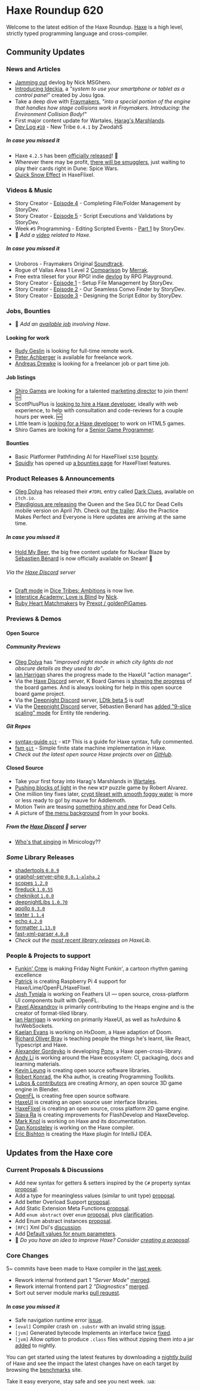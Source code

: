 [_template]: ../templates/roundup.html
[date]: / "2022-03-24 09:36:00"
[modified]: / "2022-03-24 10:15:00"
[published]: / "2022-03-24 12:00:00"
[description]: / "The latest news covering the Haxe community, featuring upcoming talks, the latest HaxeLib releases, game previews and lots more!"
[contributor]: https://twitter.com/teormech "Alexander Hohlov"

# Haxe Roundup 620

Welcome to the latest edition of the Haxe Roundup. [Haxe](http://haxe.org/?ref=haxe.io) is a high level, strictly typed programming language and cross-compiler.

## Community Updates

### News and Articles

- [Jamming out](https://msghero.newgrounds.com/news/post/1257059) devlog by Nick MSGhero.
- [Introducing Ideckia](https://community.haxe.org/t/introducing-ideckia/3497?u=skial), a _"system to use your smartphone or tablet as a control panel"_ created by Josu Igoa.
- Take a deep dive with [Fraymakers](https://twitter.com/FraymakersGame/status/1505226267997605888), _"into a special portion of the engine that handles how stage collisions work in Fraymakers. Introducing: the Environment Collision Body!"_
- First major content update for Wartales, [Harag's Marshlands](https://steamcommunity.com/games/1527950/announcements/detail/3096794565653039228).
- [Dev Log `#10`](https://zwodahs.itch.io/dice-tribes-ambitions/devlog/361249/dev-log-10-new-tribe-041) - New Tribe `0.4.1` by ZwodahS

##### _In case you missed it_

- Haxe `4.2.5` has been [officially released](https://community.haxe.org/t/haxe-4-2-5-released/3488?u=skial)! :star2:
- Wherever there may be profit, [there will be smugglers](https://store.steampowered.com/news/app/1605220/view/3137324424297459624), just waiting to play their cards right in Dune: Spice Wars.
- [Quick Snow Effect](https://www.ohsat.com/tutorial/flixel/quick-snow-effect/) in HaxeFlixel.

### Videos & Music

- Story Creator - [Episode 4](https://www.youtube.com/watch?v=pQA5INvM2AU&widget_referrer=haxe.io) - Completing File/Folder Management by StoryDev.
- Story Creator - [Episode 5](https://www.youtube.com/watch?v=d6q47SOkcvE&widget_referrer=haxe.io) - Script Executions and Validations by StoryDev.
- Week `#5` Programming - Editing Scripted Events - [Part 1](https://www.youtube.com/watch?v=gq0Qrz5O12s&widget_referrer=haxe.io) by StoryDev.
- :memo: _Add a [video](https://github.com/skial/haxe.io/labels/video) related to Haxe_.

##### _In case you missed it_

- Uroboros - Fraymakers Original [Soundtrack](https://www.youtube.com/watch?v=5qsLQxWJsi8&widget_referrer=haxe.io).
- Rogue of Vallas Area 1 Level 2 [Comparison](https://www.youtube.com/watch?v=_eN5zYNcEQo&widget_referrer=haxe.io) by [Merrak](https://twitter.com/merrak/status/1502899732393431040).
- Free extra tileset for your RPG! indie [devlog](https://www.youtube.com/watch?v=1BU_I0zockQ&widget_referrer=haxe.io) by RPG Playground.
- Story Creator - [Episode 1](https://www.youtube.com/watch?v=h6wvoroTFJU&widget_referrer=haxe.io) - Setup File Management by StoryDev.
- Story Creator - [Episode 2](https://www.youtube.com/watch?v=VjksTfxKdDI&widget_referrer=haxe.io) - Our Seamless Convo Finder by StoryDev.
- Story Creator - [Episode 3](https://www.youtube.com/watch?v=Lykhf-bqclQ&widget_referrer=haxe.io) - Designing the Script Editor by StoryDev.

### Jobs, Bounties

- :memo: _Add an [available job](https://github.com/skial/haxe.io/labels/jobs) involving Haxe_.

#### Looking for work

- [Rudy Geslin](https://github.com/kLabz) is looking for full-time remote work.
- [Peter Achberger](https://twitter.com/PeterAchberger/status/1395000255301799936) is available for freelance work.
- [Andreas Drewke](https://twitter.com/andreas_drewke/status/1388457246275821571) is looking for a freelancer job or part time job.

#### Job listings

- [Shiro Games](https://twitter.com/shirogames/status/1488530669257076745) are looking for a talented [marketing director](https://shirogames.com/jobs/marketing-director/) to join them! :new:
- ScottPlusPlus is [looking to hire a Haxe developer](https://twitter.com/ScottPlusPlus/status/1485395961304129538), ideally with web experience, to help with consultation and code-reviews for a couple hours per week. :new:
- Little team is [looking for a Haxe developer](https://gamedev.ru/job/forum/?id=264871) to work on HTML5 games.
- Shiro Games are looking for a [Senior Game Programmer](https://shirogames.com/jobs/senior-game-programmer/).

#### Bounties
- Basic Platformer Pathfinding AI for HaxeFlixel `$150` [bounty](https://github.com/chosencharacters/squidBounties/issues/5).
- [Squidly](https://twitter.com/squuuidly/status/1243925472121151488) has opened up [a bounties page](https://github.com/chosencharacters/squidBounties) for HaxeFlixel features.

### Product Releases & Announcements

- [Oleg Dolya](https://twitter.com/watawatabou/status/1504827890415902721) has released their `#7DRL` entry called [Dark Clues](https://watabou.itch.io/dark-clues), available on `itch.io`.
- [Playdigious are releasing](https://twitter.com/motiontwin/status/1506248183235629060) the Queen and the Sea DLC for Dead Cells mobile version on April 7th. Check out [the trailer](https://www.youtube.com/watch?v=N9rmvV2RQL0). Also the Practice Makes Perfect and Everyone is Here updates are arriving at the same time.

##### _In case you missed it_

- [Hold My Beer](https://store.steampowered.com/news/app/1662480/view/3147450004555250005), the big free content update for Nuclear Blaze by [Sébastien Bénard](https://twitter.com/deepnightfr/status/1504129111681294343) is now officially available on Steam! :star2:

###### Via the [Haxe Discord] server
- [Draft mode](https://discord.com/channels/162395145352904705/162664383082790912/951761179934588959) in [Dice Tribes: Ambitions](https://zwodahs.itch.io/dice-tribes-ambitions) is now live.
- [Interstice Academy: Love is Blind](https://www.newgrounds.com/portal/view/836147?updated=1647282046) by [Nick](https://discord.com/channels/162395145352904705/162664383082790912/952996414747734096).
- [Ruby Heart Matchmakers](https://www.newgrounds.com/portal/view/836289) by [Prexot / goldenPiGames](https://discord.com/channels/162395145352904705/162664383082790912/953430536129490984).


### Previews & Demos

#### Open Source

##### Community Previews

- [Oleg Dolya](https://twitter.com/watawatabou/status/1505569178966798346) has _"improved night mode in which city lights do not obscure details as they used to do"_.
- [Ian Harrigan](https://twitter.com/IanHarrigan1982/status/1505671650578153484) shares the progress made to the HaxeUI "action manager".
- Via the [Haxe Discord] server, K Board Games is [showing the progress](https://discord.com/channels/162395145352904705/162664383082790912/954949601268465745) of the board games. And is always looking for help in this open source board game project.
- Via the [Deepnight Discord] server, [LDtk beta 5](https://ldtk.io/files/beta/) is out!
- Via the [Deepnight Discord] server, Sébastien Benard has [added "9-slice scaling" mode](https://discord.com/channels/761549092677353513/778168731036549130/956217930289385562) for Entity tile rendering.

##### _Git Repos_

- [syntax-guide `git`](https://github.com/runkanrenchu/syntax-guide) - `WIP` This is a guide for Haxe syntax, fully commented.
- [fsm `git`](https://github.com/pecheny/fsm) - Simple finite state machine implementation in Haxe.
- _Check out the latest open source Haxe projects over on [GitHub][latest github]_.

#### Closed Source

- Take your first foray into Harag's Marshlands in [Wartales](https://twitter.com/Wartales_Game/status/1505897695977824261).
- [Pushing blocks of light](https://twitter.com/Rob1221dev/status/1504819921934454787) in the new `WIP` puzzle game by Robert Alvarez.
- One million tiny fixes later, [crypt tileset with smooth foggy water](https://twitter.com/mauvecow/status/1506853466542551042) is more or less ready to go! by mauve for Addlemoth.
- Motion Twin are teasing [something shiny and new](https://twitter.com/motiontwin/status/1506677151290073090) for Dead Cells.
- A picture of [the menu background](https://twitter.com/InyourbooksGame/status/1505276703328903177) from In your books.

##### From the [Haxe Discord] :key: server

- [Who's that singing](https://discord.com/channels/162395145352904705/162664383082790912/956327828016754729) in Minicology??

### _Some_ Library Releases

- [shadertools `0.0.9`](https://lib.haxe.org/p/shadertools)
- [graphql-server-php `0.0.1-alpha.2`](https://lib.haxe.org/p/graphql-server-php)
- [scopes `1.2.0`](https://lib.haxe.org/p/scopes)
- [fireduck `1.0.55`](https://lib.haxe.org/p/fireduck)
- [cheknikot `1.0.0`](https://lib.haxe.org/p/cheknikot)
- [deepnightLibs `1.0.70`](https://lib.haxe.org/p/deepnightLibs)
- [apollo `0.3.0`](https://lib.haxe.org/p/apollo)
- [texter `1.1.4`](https://lib.haxe.org/p/texter)
- [echo `4.2.0`](https://lib.haxe.org/p/echo)
- [formatter `1.13.0`](https://lib.haxe.org/p/formatter)
- [fast-xml-parser `4.0.0`](https://lib.haxe.org/p/fast-xml-parser)
- _Check out the [most recent library releases](https://lib.haxe.org/recent/) on HaxeLib_.

### People & Projects to support

- [Funkin' Crew](https://ninja-muffin24.itch.io/funkin) is making Friday Night Funkin', a cartoon rhythm gaming excellence
- [Patrick](https://www.patreon.com/gepatto) is creating Raspberry Pi 4 support for Haxe/Lime/OpenFL/HaxeFlixel.
- [Josh Tynjala](https://github.com/sponsors/joshtynjala) is working on Feathers UI — open source, cross-platform UI components built with OpenFL.
- [Pavel Alexandrov](https://ko-fi.com/yanrishatum) is primarily contributing to the Heaps engine and is the creator of format-tiled library.
- [Ian Harrigan](https://github.com/sponsors/ianharrigan) is working on primarily HaxeUI, as well as hxArduino & hxWebSockets.
- [Kaelan Evans](https://github.com/sponsors/kevansevans) is working on HxDoom, a Haxe adaption of Doom.
- [Richard Oliver Bray](https://ko-fi.com/richardoliverbray) is teaching people the things he's learnt, like React, Typescript and Haxe.
- [Alexander Gordeyko](https://www.patreon.com/axgord) is developing [Pony](https://github.com/AxGord/Pony), a Haxe open-cross-library.
- [Andy Li](https://github.com/users/andyli/sponsorship) is working around the Haxe ecosystem: CI, packaging, docs and learning materials.
- [Kevin Leung](https://www.patreon.com/kevinresol) is creating open source software libraries.
- [Robert Konrad](https://www.patreon.com/RobDangerous), the Kha author, is creating Programming Toolkits.
- [Lubos & contributors](https://armory3d.org/fund) are creating Armory, an open source 3D game engine in Blender.
- [OpenFL](https://www.patreon.com/openfl) is creating free open source software.
- [HaxeUI](https://www.patreon.com/haxeui) is creating an open source user interface libraries.
- [HaxeFlixel](https://www.patreon.com/haxeflixel) is creating an open source, cross platform 2D game engine.
- [Slava Ra](https://www.patreon.com/slavara) is creating improvements for FlashDevelop and HaxeDevelop.
- [Mark Knol](https://www.patreon.com/markknol) is working on Haxe and its documentation.
- [Dan Korostelev](https://www.patreon.com/nadako) is working on the Haxe compiler.
- [Eric Bishton](https://www.patreon.com/EricBishton) is creating the Haxe plugin for IntelliJ IDEA.

## Updates from the Haxe core

### Current Proposals & Discussions

- Add new syntax for getters & setters inspired by the `C#` property syntax [proposal](https://github.com/HaxeFoundation/haxe-evolution/pull/96).
- Add a type for meaningless values (similar to unit type) [proposal](https://github.com/HaxeFoundation/haxe-evolution/pull/95).
- Add better Overload Support [proposal](https://github.com/HaxeFoundation/haxe-evolution/pull/93).
- Add Static Extension Meta Functions [proposal](https://github.com/HaxeFoundation/haxe-evolution/pull/91).
- Add `enum abstract` over `enum` [proposal](https://github.com/HaxeFoundation/haxe-evolution/pull/87), plus [clarification](https://github.com/HaxeFoundation/haxe-evolution/pull/87#issuecomment-935339089).
- Add Enum abstract instances [proposal](https://github.com/HaxeFoundation/haxe-evolution/pull/86).
- `[RFC]` Xml Dsl's [discussion](https://github.com/HaxeFoundation/haxe-evolution/issues/60).
- Add [Default values for enum parameters](https://github.com/HaxeFoundation/haxe-evolution/issues/27).
- :memo: _Do you have an idea to improve Haxe? Consider [creating a proposal]._

### Core Changes

5~ commits have been made to Haxe compiler in the [last week].

- Rework internal frontend part 1 _"Server Mode"_ [merged](https://github.com/HaxeFoundation/haxe/pull/10629).
- Rework internal frontend part 2 _"Diagnostics"_ [merged](https://github.com/HaxeFoundation/haxe/pull/10631).
- Sort out server module marks [pull request](https://github.com/HaxeFoundation/haxe/pull/10640).

#### _In case you missed it_

- Safe navigation runtime error [issue](https://github.com/HaxeFoundation/haxe/issues/10622).
- `[eval]` Compiler crash on `.substr` with an invalid string [issue](https://github.com/HaxeFoundation/haxe/issues/10623).
- `[jvm]` Generated bytecode Implements an interface twice [fixed](https://github.com/HaxeFoundation/haxe/issues/10618).
- `[jvm]` Allow option to produce `.class` files without zipping them into a jar [added](https://github.com/HaxeFoundation/haxe/issues/10614) to nightly.

You can get started using the latest features by downloading a [nightly build] of Haxe and see the impact the latest changes have on each target by browsing the [benchmarks] site.

Take it easy everyone, stay safe and see you next week. :ua:

[benchmarks]: https://benchs.haxe.org/
[nightly build]: http://build.haxe.org
[creating a proposal]: https://github.com/HaxeFoundation/haxe-evolution
[last week]: https://github.com/search?q=closed:2022-03-10..2022-03-17+org:haxefoundation+is:closed
[latest github]: https://github.com/search?o=desc&q=created:%22%3E+2022-03-10%22+language:Haxe&s=updated&type=Repositories
[Haxe Discord]: https://discordapp.com/invite/0uEuWH3spjck73Lo
[Armory Discord]: https://discord.com/invite/7jDud8R3dE
[OpenFL Discord]: https://discordapp.com/invite/tDgq8EE
[FeathersUI Discord]: https://discord.com/invite/SnJBC53
[Deepnight Discord]: https://discord.gg/xRMdA4er
